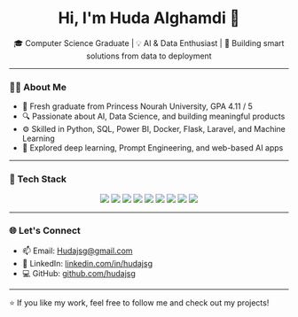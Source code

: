 <h1 align="center">Hi, I'm Huda Alghamdi 👋</h1>
<p align="center">
🎓 Computer Science Graduate | 💡 AI & Data Enthusiast | 🚀 Building smart solutions from data to deployment
</p>

---

### 👩‍💻 About Me
- 🧠 Fresh graduate from Princess Nourah University, GPA 4.11 / 5  
- 🔍 Passionate about AI, Data Science, and building meaningful products
- ⚙️ Skilled in Python, SQL, Power BI, Docker, Flask, Laravel, and Machine Learning
- 🧪 Explored deep learning, Prompt Engineering, and web-based AI apps


---

### 🚀 Tech Stack

<p align="center">
  <img src="https://img.shields.io/badge/Python-3670A0?style=for-the-badge&logo=python&logoColor=white"/>
  <img src="https://img.shields.io/badge/MySQL-00758F?style=for-the-badge&logo=mysql&logoColor=white"/>
  <img src="https://img.shields.io/badge/PostgreSQL-336791?style=for-the-badge&logo=postgresql&logoColor=white"/>
  <img src="https://img.shields.io/badge/TensorFlow-FF6F00?style=for-the-badge&logo=tensorflow&logoColor=white"/>
  <img src="https://img.shields.io/badge/Power%20BI-F2C811?style=for-the-badge&logo=powerbi&logoColor=black"/>
  <img src="https://img.shields.io/badge/Docker-2496ED?style=for-the-badge&logo=docker&logoColor=white"/>
  <img src="https://img.shields.io/badge/Flask-000000?style=for-the-badge&logo=flask&logoColor=white"/>
  <img src="https://img.shields.io/badge/Laravel-FF2D20?style=for-the-badge&logo=laravel&logoColor=white"/>
  <img src="https://img.shields.io/badge/VS%20Code-007ACC?style=for-the-badge&logo=visual%20studio%20code&logoColor=white"/>
</p>


---


### 🌐 Let's Connect
- 📫 Email: [Hudajsg@gmail.com](mailto:Hudajsg@gmail.com)  
- 💼 LinkedIn: [linkedin.com/in/hudajsg](https://linkedin.com/in/hudajsg)  
- 💻 GitHub: [github.com/hudajsg](https://github.com/hudajsg)

---

⭐ If you like my work, feel free to follow me and check out my projects!
